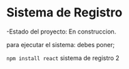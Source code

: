 <h1>Sistema de Registro</h1>

-Estado del proyecto: En construccion.

para ejecutar el sistema: debes poner;

````npm install react````
sistema de registro 2

